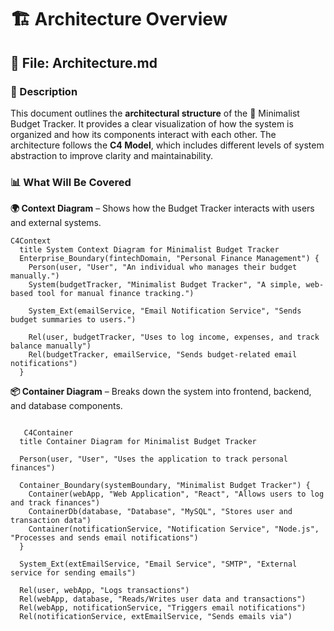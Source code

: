 # 🏗️ Architecture Overview

## 📄 File: Architecture.md

### 📌 Description
This document outlines the **architectural structure** of the 🏦 Minimalist Budget Tracker. It provides a clear visualization of how the system is organized and how its components interact with each other. The architecture follows the **C4 Model**, which includes different levels of system abstraction to improve clarity and maintainability.

### 📊 What Will Be Covered
**🌍 Context Diagram** – Shows how the Budget Tracker interacts with users and external systems.

```mermaid
C4Context
  title System Context Diagram for Minimalist Budget Tracker
  Enterprise_Boundary(fintechDomain, "Personal Finance Management") {
    Person(user, "User", "An individual who manages their budget manually.")
    System(budgetTracker, "Minimalist Budget Tracker", "A simple, web-based tool for manual finance tracking.")
    
    System_Ext(emailService, "Email Notification Service", "Sends budget summaries to users.")
    
    Rel(user, budgetTracker, "Uses to log income, expenses, and track balance manually")
    Rel(budgetTracker, emailService, "Sends budget-related email notifications")
  }

```


**📦 Container Diagram** – Breaks down the system into frontend, backend, and database components.

```mermaid

   C4Container
  title Container Diagram for Minimalist Budget Tracker

  Person(user, "User", "Uses the application to track personal finances")

  Container_Boundary(systemBoundary, "Minimalist Budget Tracker") {
    Container(webApp, "Web Application", "React", "Allows users to log and track finances")
    ContainerDb(database, "Database", "MySQL", "Stores user and transaction data")
    Container(notificationService, "Notification Service", "Node.js", "Processes and sends email notifications")
  }

  System_Ext(extEmailService, "Email Service", "SMTP", "External service for sending emails")
  
  Rel(user, webApp, "Logs transactions")
  Rel(webApp, database, "Reads/Writes user data and transactions")
  Rel(webApp, notificationService, "Triggers email notifications")
  Rel(notificationService, extEmailService, "Sends emails via")

```
